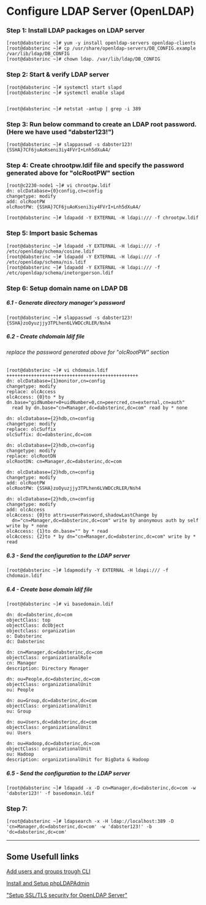 # Configure LDAP Server (OpenLDAP)



### Step 1: Install LDAP packages on LDAP server
```
[root@dabsterinc ~]# yum -y install openldap-servers openldap-clients
[root@dabsterinc ~]# cp /usr/share/openldap-servers/DB_CONFIG.example /var/lib/ldap/DB_CONFIG 
[root@dabsterinc ~]# chown ldap. /var/lib/ldap/DB_CONFIG 
```

### Step 2: Start & verify LDAP server
```
[root@dabsterinc ~]# systemctl start slapd 
[root@dabsterinc ~]# systemctl enable slapd


[root@dabsterinc ~]# netstat -antup | grep -i 389
```

### Step 3: Run below command to create an LDAP root password. (Here we have used "dabster123!")
```
[root@dabsterinc ~]# slappasswd -s dabster123!
{SSHA}7CF6juAoKseni3iy4FVrI+Lnh5dXuA4/
```
### Step 4: Create chrootpw.ldif file and specify the password generated above for "olcRootPW" section
```
[root@c2230-node1 ~]# vi chrootpw.ldif
dn: olcDatabase={0}config,cn=config
changetype: modify
add: olcRootPW
olcRootPW: {SSHA}7CF6juAoKseni3iy4FVrI+Lnh5dXuA4/
```

```
[root@dabsterinc ~]# ldapadd -Y EXTERNAL -H ldapi:/// -f chrootpw.ldif 
```

### Step 5: Import basic Schemas
```
[root@dabsterinc ~]# ldapadd -Y EXTERNAL -H ldapi:/// -f /etc/openldap/schema/cosine.ldif 
[root@dabsterinc ~]# ldapadd -Y EXTERNAL -H ldapi:/// -f /etc/openldap/schema/nis.ldif 
[root@dabsterinc ~]# ldapadd -Y EXTERNAL -H ldapi:/// -f /etc/openldap/schema/inetorgperson.ldif 
```

### Step 6:	Setup domain name on LDAP DB

##### 6.1 - Generate directory manager's password
```
[root@dabsterinc ~]# slappasswd -s dabster123!
{SSHA}zoOyuzjjy3TPLhen6LVWDCcRLER/Nsh4
```
##### 6.2 - Create chdomain ldif file
###### replace the password generated above for "olcRootPW" section
```
[root@dabsterinc ~]# vi chdomain.ldif
++++++++++++++++++++++++++++++++++++++++++++++++
dn: olcDatabase={1}monitor,cn=config
changetype: modify
replace: olcAccess
olcAccess: {0}to * by dn.base="gidNumber=0+uidNumber=0,cn=peercred,cn=external,cn=auth"
  read by dn.base="cn=Manager,dc=dabsterinc,dc=com" read by * none

dn: olcDatabase={2}hdb,cn=config
changetype: modify
replace: olcSuffix
olcSuffix: dc=dabsterinc,dc=com

dn: olcDatabase={2}hdb,cn=config
changetype: modify
replace: olcRootDN
olcRootDN: cn=Manager,dc=dabsterinc,dc=com

dn: olcDatabase={2}hdb,cn=config
changetype: modify
add: olcRootPW
olcRootPW: {SSHA}zoOyuzjjy3TPLhen6LVWDCcRLER/Nsh4

dn: olcDatabase={2}hdb,cn=config
changetype: modify
add: olcAccess
olcAccess: {0}to attrs=userPassword,shadowLastChange by
  dn="cn=Manager,dc=dabsterinc,dc=com" write by anonymous auth by self write by * none
olcAccess: {1}to dn.base="" by * read
olcAccess: {2}to * by dn="cn=Manager,dc=dabsterinc,dc=com" write by * read
```

##### 6.3 - Send the configuration to the LDAP server
```
[root@dabsterinc ~]# ldapmodify -Y EXTERNAL -H ldapi:/// -f chdomain.ldif 
```

##### 6.4 - Create base domain ldif file
```
[root@dabsterinc ~]# vi basedomain.ldif
```

```
dn: dc=dabsterinc,dc=com
objectClass: top
objectClass: dcObject
objectclass: organization
o: Dabsterinc
dc: Dabsterinc

dn: cn=Manager,dc=dabsterinc,dc=com
objectClass: organizationalRole
cn: Manager
description: Directory Manager

dn: ou=People,dc=dabsterinc,dc=com
objectClass: organizationalUnit
ou: People

dn: ou=Group,dc=dabsterinc,dc=com
objectClass: organizationalUnit
ou: Group

dn: ou=Users,dc=dabsterinc,dc=com
objectClass: organizationalUnit
ou: Users

dn: ou=Hadoop,dc=dabsterinc,dc=com
objectClass: organizationalUnit
ou: Hadoop
description: organizationalUnit for BigData & Hadoop
```
##### 6.5 - Send the configuration to the LDAP server
```
[root@dabsterinc ~]# ldapadd -x -D cn=Manager,dc=dabsterinc,dc=com -w 'dabster123!' -f basedomain.ldif
```


### Step 7: 
```
[root@dabsterinc ~]# ldapsearch -x -H ldap://localhost:389 -D 'cn=Manager,dc=dabsterinc,dc=com' -w 'dabster123!' -b 'dc=dabsterinc,dc=com'
```

------------------------------------------------------------------------------------------------------------------------------

## Some Usefull links

[Add users and groups trough CLI](https://github.com/dabsterindia/LABs/blob/master/Active%20Directory/openLdap%20-%20Commands.md "Most Useful commands in openLdap")


[Install and Setup phpLDAPAdmin](https://github.com/dabsterindia/LABs/blob/master/Active%20Directory/Install%20phpLDAPadmin.md "")

["Setup SSL/TLS security for OpenLDAP Server"](https://github.com/dabsterindia/LABs/blob/master/Active%20Directory/OpenLDAP%20over%20SSL.md "")
